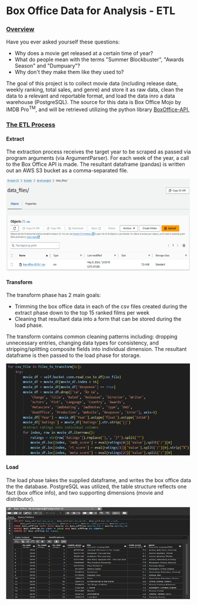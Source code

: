 # Box Office Data for Analysis - ETL

<h3 style="text-decoration:underline;">Overview</h3>

<p>Have you ever asked yourself these questions:</p>
<ul>
 <li>Why does a movie get released at a certain time of year?</li>
 <li>What do people mean with the terms "Summer Blockbuster", "Awards Season" and "Dumpuary"?</li>
 <li>Why don't they make them like they used to?</li>
</ul>
<p>The goal of this project is to collect movie data (including release date, weekly ranking, total sales, and genre) and store it as raw data, clean the data to a relevant and reportable format, and load the data inro a data warehouse (PostgreSQL). The source for this data is Box Office Mojo by IMDB Pro<sup>TM</sup>, and will be retrieved utilizing the python library <a href="https://pypi.org/project/boxoffice-api/">BoxOffice-API.</a></p>

<h3 style="text-decoration:underline;">The ETL Process</h3>
<h4>Extract</h4>
<p>The extraction process receives the target year to be scraped as passed via program arguments (via ArgumentParser). For each week of the year, a call to the Box Office API is made. The resultant dataframe (pandas) is written out an AWS S3 bucket as a comma-separated file.</p>
<img src="./images/extract.png" style="height: 250px; width: 500px;">

<h4>Transform</h4>
<p>The transform phase has 2 main goals: </p>
<ul>
<li>Trimming the box office data in each of the csv files created during the extract phase down to the top 15 ranked films per week</li>
<li>Cleaning that resultant data into a form that can be stored during the load phase.</li>
</ul>
<p>The transform contains common cleaning patterns including: dropping unnecessary entries, changing data types for consistency, and stripping/splitting composite fields into individual dimension. The resultant dataframe is then passed to the load phase for storage.</p>
<img src="./images/transform.png" style="height: 250px; width: 500px;">

<h4>Load</h4>
<p>The load phase takes the supplied dataframe, and writes the box office data the the database. PostgreSQL was utilized, the table structure reflects one fact (box office info), and two supporting dimensions (movie and distributor).</p>
<img src="./images/load.png" style="height: 250px; width: 500px;">



